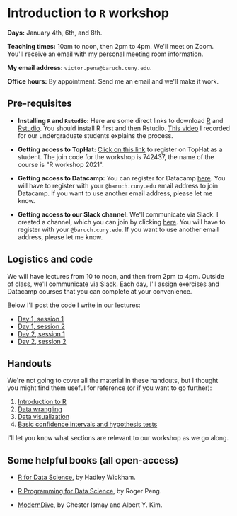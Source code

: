 # Introduction to `R` workshop

**Days:** January 4th, 6th, and 8th. 

**Teaching times:** 10am to noon, then 2pm to 4pm. We'll meet on Zoom. You'll receive an email with my personal meeting room information.

**My email address:** `victor.pena@baruch.cuny.edu`. 

**Office hours:** By appointment. Send me an email and we'll make it work.

## Pre-requisites

* **Installing `R` and `Rstudio`:** Here are some direct links to download [R](https://cran.r-project.org/) and [Rstudio](https://rstudio.com/). You should install R first and then Rstudio. [This video](https://www.youtube.com/watch?v=6GBZxrQyzM0) I recorded for our undergraduate students explains the process. 

* **Getting access to TopHat:** [Click on this link](https://app.tophat.com/register/student/) to register on TopHat as a student. The join code for the workshop is 742437, the name of the course is "R workshop 2021". 

* **Getting access to Datacamp:** You can register for Datacamp [here](https://www.datacamp.com/groups/shared_links/440ca96d99604c790ff2e16d9bbe39e6176674fbe6e3f4a141c62a5b54cdb426). You will have to register with your `@baruch.cuny.edu` email address to join Datacamp. If you want to use another email address, please let me know.

* **Getting access to our Slack channel:** We'll communicate via Slack. I created a channel, which you can join by clicking [here](https://join.slack.com/t/baruch-7qq2478/shared_invite/zt-koyyyavl-UzA0UacaZTjfh9nSSPdg2w).  You will have to register with your `@baruch.cuny.edu`. If you want to use another email address, please let me know.

## Logistics and code

We will have lectures from 10 to noon, and then from 2pm to 4pm. Outside of class, we'll communicate via Slack. Each day, I'll assign exercises and Datacamp courses that you can complete at your convenience.

Below I'll post the code I write in our lectures:

* [Day 1, session 1](https://vicpena.github.io/workshops/2021/day1morn.R)
* [Day 1, session 2](https://vicpena.github.io/workshops/2021/day1aft.R)
* [Day 2, session 1](https://vicpena.github.io/workshops/2021/day2morn.R)
* [Day 2, session 2](https://vicpena.github.io/workshops/2021/day2aft.R)

## Handouts 

We're not going to cover all the material in these handouts, but I thought you might find them useful for reference (or if you want to go further):

1. [Introduction to R](https://vicpena.github.io/sta9750/introR.pdf)
2. [Data wrangling](https://vicpena.github.io/sta9750/wrangle1.pdf)
3. [Data visualization](https://vicpena.github.io/sta9750/plots.html)
4. [Basic confidence intervals and hypothesis tests](https://vicpena.github.io/sta9750/basicinference.pdf)

I'll let you know what sections are relevant to our workshop as we go along.

## Some helpful books (all open-access)

* [R for Data Science](https://r4ds.had.co.nz/), by Hadley Wickham.

* [R Programming for Data Science](https://bookdown.org/rdpeng/rprogdatascience/), by Roger Peng. 

* [ModernDive](http://www.moderndive.com), by Chester Ismay and Albert Y. Kim.

